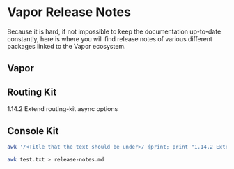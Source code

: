 # Vapor Release Notes

Because it is hard, if not impossible to keep the documentation up-to-date constantly, here is where you will find release notes of various different packages linked to the Vapor ecosystem.

## Vapor 



## Routing Kit
1.14.2 Extend routing-kit async options



## Console Kit

<!--Store updated release-notes in temp file -->
```bash
awk '/<Title that the text should be under>/ {print; print "1.14.2 Extend routing-kit async options"; next}1' release-notes.md > test.txt
```

<!--Replace release-notes with updated release notes -->
```bash
awk test.txt > release-notes.md
```
